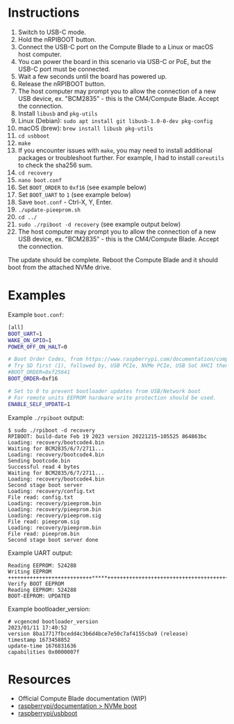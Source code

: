 # Instructions

1. Switch to USB-C mode.
1. Hold the nRPIBOOT button.
1. Connect the USB-C port on the Compute Blade to a Linux or macOS host computer.
  1. You can power the board in this scenario via USB-C or PoE, but the USB-C port must be connected.
1. Wait a few seconds until the board has powered up.
1. Release the nRPIBOOT button.
  1. The host computer may prompt you to allow the connection of a new USB device, ex. "BCM2835" - this is the CM4/Compute Blade. Accept the connection.
1. Install `libusb` and `pkg-utils`
  1. Linux (Debian): `sudo apt install git libusb-1.0-0-dev pkg-config`
  1. macOS (brew): `brew install libusb pkg-utils`
1. `cd usbboot`
1. `make`
  1. If you encounter issues with `make`, you may need to install additional packages or troubleshoot further. For example, I had to install `coreutils` to check the sha256 sum.
1. `cd recovery`
1. `nano boot.conf`
1. Set `BOOT_ORDER` to `0xf16` (see example below)
1. Set `BOOT_UART` to `1` (see example below)
1. Save `boot.conf` - Ctrl-X, Y, Enter. 
1. `./update-pieeprom.sh`
1. `cd ../`
1. `sudo ./rpiboot -d recovery` (see example output below)
  1. The host computer may prompt you to allow the connection of a new USB device, ex. "BCM2835" - this is the CM4/Compute Blade. Accept the connection.

The update should be complete. Reboot the Compute Blade and it should boot from the attached NVMe drive.

# Examples

Example `boot.conf`:

```bash
[all]
BOOT_UART=1
WAKE_ON_GPIO=1
POWER_OFF_ON_HALT=0

# Boot Order Codes, from https://www.raspberrypi.com/documentation/computers/raspberry-pi.html#BOOT_ORDER
# Try SD first (1), followed by, USB PCIe, NVMe PCIe, USB SoC XHCI then network
#BOOT_ORDER=0xf25641
BOOT_ORDER=0xf16

# Set to 0 to prevent bootloader updates from USB/Network boot
# For remote units EEPROM hardware write protection should be used.
ENABLE_SELF_UPDATE=1

```

Example `./rpiboot` output:

```
$ sudo ./rpiboot -d recovery
RPIBOOT: build-date Feb 19 2023 version 20221215~105525 864863bc
Loading: recovery/bootcode4.bin
Waiting for BCM2835/6/7/2711...
Loading: recovery/bootcode4.bin
Sending bootcode.bin
Successful read 4 bytes 
Waiting for BCM2835/6/7/2711...
Loading: recovery/bootcode4.bin
Second stage boot server
Loading: recovery/config.txt
File read: config.txt
Loading: recovery/pieeprom.bin
Loading: recovery/pieeprom.bin
Loading: recovery/pieeprom.sig
File read: pieeprom.sig
Loading: recovery/pieeprom.bin
File read: pieeprom.bin
Second stage boot server done
```

Example UART output:

```
Reading EEPROM: 524288
Writing EEPROM
+++++++++++++++++++++++++++*****++++++++++++++++++++++++++++++++++++++++++++++++++*****************************************....*
Verify BOOT EEPROM
Reading EEPROM: 524288
BOOT-EEPROM: UPDATED
```

Example bootloader_version:

```
# vcgencmd bootloader_version
2023/01/11 17:40:52
version 8ba17717fbcedd4c3b6d4bce7e50c7af4155cba9 (release)
timestamp 1673458852
update-time 1676831636
capabilities 0x0000007f
```

# Resources

* Official Compute Blade documentation (WIP)
* [raspberrypi/documentation > NVMe boot](https://github.com/raspberrypi/documentation/blob/develop/documentation/asciidoc/computers/raspberry-pi/boot-nvme.adoc)
* [raspberrypi/usbboot](https://github.com/raspberrypi/usbboot)